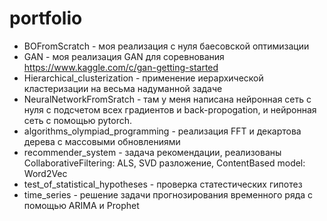 # portfolio

* BOFromScratch - моя реализация с нуля баесовской оптимизации
* GAN - моя реализация GAN для соревнования https://www.kaggle.com/c/gan-getting-started
* Hierarchical_clusterization - применение иерархической кластеризации на весьма надуманной задаче
* NeuralNetworkFromSratch - там у меня написана нейронная сеть с нуля с подсчетом всех градиентов и back-propogation, и нейронная сеть с помощью pytorch.
* algorithms_olympiad_programming - реализация FFT и декартова дерева с массовыми обновлениями
* recommender_system - задача рекомендации, реализованы  CollaborativeFiltering: ALS, SVD разложение, ContentBased model: Word2Vec
* test_of_statistical_hypotheses - проверка статестических гипотез
* time_series - решение задачи прогнозирования временного ряда с помощью ARIMA и Prophet
